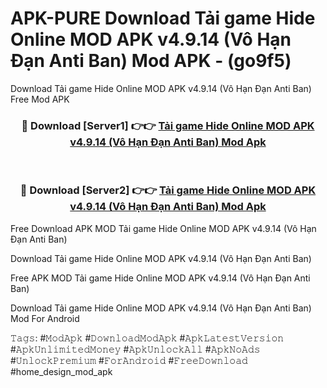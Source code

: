 # APK-PURE Download Tải game Hide Online MOD APK v4.9.14 (Vô Hạn Đạn Anti Ban) Mod APK - (go9f5)
Download Tải game Hide Online MOD APK v4.9.14 (Vô Hạn Đạn Anti Ban) Free Mod APK

<div align="center">
<h3>🔴 Download [Server1] 👉👉 <a href="https://apk-comot.site?title=Tải_game_Hide_Online_MOD_APK_v4.9.14_(Vô_Hạn_Đạn_Anti_Ban)">Tải game Hide Online MOD APK v4.9.14 (Vô Hạn Đạn Anti Ban) Mod Apk</a></h3><br>

<h3>🔴 Download [Server2] 👉👉 <a href="https://apk-comot.site?title=Tải_game_Hide_Online_MOD_APK_v4.9.14_(Vô_Hạn_Đạn_Anti_Ban)">Tải game Hide Online MOD APK v4.9.14 (Vô Hạn Đạn Anti Ban) Mod Apk</a></h3>
</div>


Free Download APK MOD Tải game Hide Online MOD APK v4.9.14 (Vô Hạn Đạn Anti Ban)

Download Tải game Hide Online MOD APK v4.9.14 (Vô Hạn Đạn Anti Ban) 

Free APK MOD Tải game Hide Online MOD APK v4.9.14 (Vô Hạn Đạn Anti Ban) 

Download Tải game Hide Online MOD APK v4.9.14 (Vô Hạn Đạn Anti Ban) Mod For Android

𝚃𝚊𝚐𝚜: #𝙼𝚘𝚍𝙰𝚙𝚔 #𝙳𝚘𝚠𝚗𝚕𝚘𝚊𝚍𝙼𝚘𝚍𝙰𝚙𝚔 #𝙰𝚙𝚔𝙻𝚊𝚝𝚎𝚜𝚝𝚅𝚎𝚛𝚜𝚒𝚘𝚗 #𝙰𝚙𝚔𝚄𝚗𝚕𝚒𝚖𝚒𝚝𝚎𝚍𝙼𝚘𝚗𝚎𝚢 #𝙰𝚙𝚔𝚄𝚗𝚕𝚘𝚌𝚔𝙰𝚕𝚕 #𝙰𝚙𝚔𝙽𝚘𝙰𝚍𝚜 #𝚄𝚗𝚕𝚘𝚌𝚔𝙿𝚛𝚎𝚖𝚒𝚞𝚖 #𝙵𝚘𝚛𝙰𝚗𝚍𝚛𝚘𝚒𝚍 #𝙵𝚛𝚎𝚎𝙳𝚘𝚠𝚗𝚕𝚘𝚊𝚍 #home_design_mod_apk